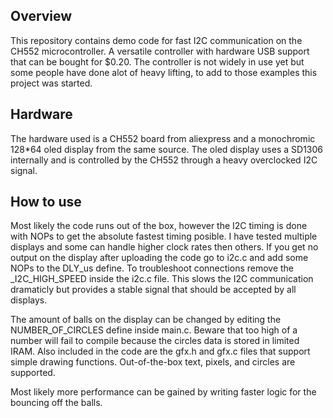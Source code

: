 ## Overview
This repository contains demo code for fast I2C communication on the CH552 microcontroller. A versatile controller with hardware USB support that can be bought for $0.20. The controller is not widely in use yet but some people have done alot of heavy lifting, to add to those examples this project was started.

## Hardware
The hardware used is a CH552 board from aliexpress and a monochromic 128*64 oled display from the same source. The oled display uses a SD1306 internally and is controlled by the CH552 through a heavy overclocked I2C signal.

## How to use
Most likely the code runs out of the box, however the I2C timing is done with NOPs to get the absolute fastest timing posible. I have tested multiple displays and some can handle higher clock rates then others. If you get no output on the display after uploading the code go to i2c.c and add some NOPs to the DLY_us define. To troubleshoot connections remove the _I2C_HIGH_SPEED inside the i2c.c file. This slows the I2C communication dramaticly but provides a stable signal that should be accepted by all displays.

The amount of balls on the display can be changed by editing the NUMBER_OF_CIRCLES define inside main.c. Beware that too high of a number will fail to compile because the circles data is stored in limited IRAM. Also included in the code are the gfx.h and gfx.c files that support simple drawing functions. Out-of-the-box text, pixels, and circles are supported.

Most likely more performance can be gained by writing faster logic for the bouncing off the balls.



